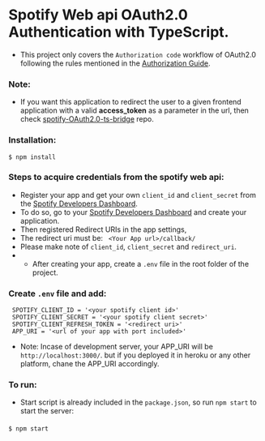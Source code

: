 # Spotify Web api OAuth2.0 Authentication with TypeScript.
- This project only covers the ```Authorization code``` workflow of OAuth2.0 following the rules mentioned in the [Authorization Guide](https://developer.spotify.com/documentation/general/guides/authorization-guide/).
### Note:
- If you want this application to redirect the user to a given frontend application with a valid **access_token** as a parameter in the url, then check [spotify-OAuth2.0-ts-bridge](https://github.com/MohanVaddi/spotify-OAuth2.0-ts-bridge) repo.

<!-- <p align='center'>
<img src='https://github.com/MohanVaddi/spotify-OAuth2.0-ts/blob/main/spotify_oauth2.0.gif' height='500px' width='500px'>
</p>
 -->

### Installation:
    $ npm install
    
### Steps to acquire credentials from the spotify web api:
- Register your app and get your own ```client_id``` and ```client_secret``` from the [Spotify Developers Dashboard](https://developer.spotify.com/dashboard/login).
- To do so, go to your [Spotify Developers Dashboard](https://developer.spotify.com/dashboard/login) and create your application.
- Then registered Redirect URIs in the app settings,
- The redirect uri must be:
``` <Your App url>/callback/```
- Please make note of ```client_id```, ```client_secret``` and ```redirect_uri```.
- - After creating your app, create a ```.env``` file in the root folder of the project.

### Create ```.env``` file and add:
     SPOTIFY_CLIENT_ID = '<your spotify client id>'
     SPOTIFY_CLIENT_SECRET = '<your spotify client secret>'
     SPOTIFY_CLIENT_REFRESH_TOKEN = '<redirect uri>'
     APP_URI = '<url of your app with port included>'
- Note: Incase of development server, your APP_URI will be ```http://localhost:3000/```. but if you deployed it in heroku or any other platform, chane the APP_URI accordingly.

### To run:
- Start script is already included in the ```package.json```, so run ```npm start``` to start the server:
####
    $ npm start
